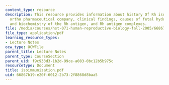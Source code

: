 ```yaml
---
content_type: resource
description: This resource provides information about history Of Rh isoimmunization,
  ortho pharmaceutical company, clinical findings, causes of fetal hydrops, genetics
  and biochemistry of the Rh antigen, and Rh antigen complexes.
file: /media/courses/hst-071-human-reproductive-biology-fall-2005/66867b19e20f60122b732f8868d8baa5_isoimmunization.pdf
file_type: application/pdf
learning_resource_types:
- Lecture Notes
ocw_type: OCWFile
parent_title: Lecture Notes
parent_type: CourseSection
parent_uid: f9c933d3-1b2d-99ce-a083-0bc12b5b975c
resourcetype: Document
title: isoimmunization.pdf
uid: 66867b19-e20f-6012-2b73-2f8868d8baa5
---
```

